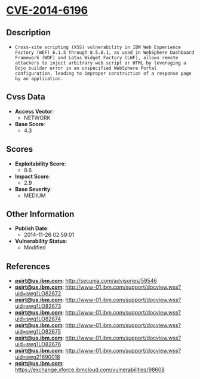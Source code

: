 
# [CVE-2014-6196](https://cve.mitre.org/cgi-bin/cvename.cgi?name=CVE-2014-6196)

## Description

- `Cross-site scripting (XSS) vulnerability in IBM Web Experience Factory (WEF) 6.1.5 through 8.5.0.1, as used in WebSphere Dashboard Framework (WDF) and Lotus Widget Factory (LWF), allows remote attackers to inject arbitrary web script or HTML by leveraging a Dojo builder error in an unspecified WebSphere Portal configuration, leading to improper construction of a response page by an application.`

## Cvss Data

- **Access Vector**:
  - NETWORK
- **Base Score**:
  - 4.3

## Scores

- **Exploitability Score**:
  - 8.6
- **Impact Score**:
  - 2.9
- **Base Severity**:
  - MEDIUM

## Other Information

- **Publish Date**:
  - 2014-11-26 02:59:01
- **Vulnerability Status**:
  - Modified

## References

- **psirt@us.ibm.com**: http://secunia.com/advisories/59546
- **psirt@us.ibm.com**: http://www-01.ibm.com/support/docview.wss?uid=swg1LO82672
- **psirt@us.ibm.com**: http://www-01.ibm.com/support/docview.wss?uid=swg1LO82673
- **psirt@us.ibm.com**: http://www-01.ibm.com/support/docview.wss?uid=swg1LO82674
- **psirt@us.ibm.com**: http://www-01.ibm.com/support/docview.wss?uid=swg1LO82675
- **psirt@us.ibm.com**: http://www-01.ibm.com/support/docview.wss?uid=swg1LO82676
- **psirt@us.ibm.com**: http://www-01.ibm.com/support/docview.wss?uid=swg21690018
- **psirt@us.ibm.com**: https://exchange.xforce.ibmcloud.com/vulnerabilities/98608
